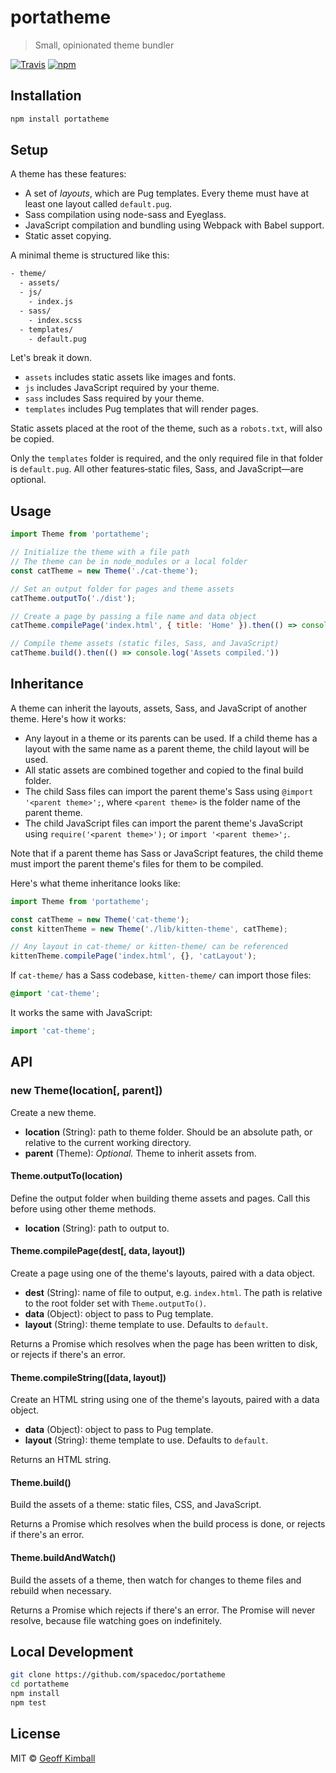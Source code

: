 # portatheme

> Small, opinionated theme bundler

[![Travis](https://img.shields.io/travis/spacedoc/portatheme.svg?maxAge=2592000)](https://travis-ci.org/spacedoc/portatheme) [![npm](https://img.shields.io/npm/v/portatheme.svg?maxAge=2592000)](https://www.npmjs.com/package/portatheme)

## Installation

```bash
npm install portatheme
```

## Setup

A theme has these features:

- A set of *layouts*, which are Pug templates. Every theme must have at least one layout called `default.pug`.
- Sass compilation using node-sass and Eyeglass.
- JavaScript compilation and bundling using Webpack with Babel support.
- Static asset copying.

A minimal theme is structured like this:

```txt
- theme/
  - assets/
  - js/
    - index.js
  - sass/
    - index.scss
  - templates/
    - default.pug
```

Let's break it down.

- `assets` includes static assets like images and fonts.
- `js` includes JavaScript required by your theme.
- `sass` includes Sass required by your theme.
- `templates` includes Pug templates that will render pages.

Static assets placed at the root of the theme, such as a `robots.txt`, will also be copied.

Only the `templates` folder is required, and the only required file in that folder is `default.pug`. All other features&dash;static files, Sass, and JavaScript&mdash;are optional.

## Usage

```js
import Theme from 'portatheme';

// Initialize the theme with a file path
// The theme can be in node_modules or a local folder
const catTheme = new Theme('./cat-theme');

// Set an output folder for pages and theme assets
catTheme.outputTo('./dist');

// Create a page by passing a file name and data object
catTheme.compilePage('index.html', { title: 'Home' }).then(() => console.log('Page built.'));

// Compile theme assets (static files, Sass, and JavaScript)
catTheme.build().then(() => console.log('Assets compiled.'))
```

## Inheritance

A theme can inherit the layouts, assets, Sass, and JavaScript of another theme. Here's how it works:

- Any layout in a theme or its parents can be used. If a child theme has a layout with the same name as a parent theme, the child layout will be used.
- All static assets are combined together and copied to the final build folder.
- The child Sass files can import the parent theme's Sass using `@import '<parent theme>';`, where `<parent theme>` is the folder name of the parent theme.
- The child JavaScript files can import the parent theme's JavaScript using `require('<parent theme>');` or `import '<parent theme>';`.

Note that if a parent theme has Sass or JavaScript features, the child theme must import the parent theme's files for them to be compiled.

Here's what theme inheritance looks like:

```js
import Theme from 'portatheme';

const catTheme = new Theme('cat-theme');
const kittenTheme = new Theme('./lib/kitten-theme', catTheme);

// Any layout in cat-theme/ or kitten-theme/ can be referenced
kittenTheme.compilePage('index.html', {}, 'catLayout');
```

If `cat-theme/` has a Sass codebase, `kitten-theme/` can import those files:

```scss
@import 'cat-theme';
```

It works the same with JavaScript:

```js
import 'cat-theme';
```

## API

### new Theme(location[, parent])

Create a new theme.

- **location** (String): path to theme folder. Should be an absolute path, or relative to the current working directory.
- **parent** (Theme): *Optional.* Theme to inherit assets from.

#### Theme.outputTo(location)

Define the output folder when building theme assets and pages. Call this before using other theme methods.

- **location** (String): path to output to.

#### Theme.compilePage(dest[, data, layout])

Create a page using one of the theme's layouts, paired with a data object.

- **dest** (String): name of file to output, e.g. `index.html`. The path is relative to the root folder set with `Theme.outputTo()`.
- **data** (Object): object to pass to Pug template.
- **layout** (String): theme template to use. Defaults to `default`.

Returns a Promise which resolves when the page has been written to disk, or rejects if there's an error.

#### Theme.compileString([data, layout])

Create an HTML string using one of the theme's layouts, paired with a data object.

- **data** (Object): object to pass to Pug template.
- **layout** (String): theme template to use. Defaults to `default`.

Returns an HTML string.

#### Theme.build()

Build the assets of a theme: static files, CSS, and JavaScript.

Returns a Promise which resolves when the build process is done, or rejects if there's an error.

#### Theme.buildAndWatch()

Build the assets of a theme, then watch for changes to theme files and rebuild when necessary.

Returns a Promise which rejects if there's an error. The Promise will never resolve, because file watching goes on indefinitely.

## Local Development

```bash
git clone https://github.com/spacedoc/portatheme
cd portatheme
npm install
npm test
```

## License

MIT &copy; [Geoff Kimball](http://geoffkimball.com)
